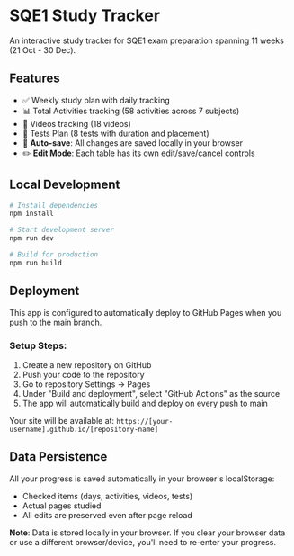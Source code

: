 # SQE1 Study Tracker

An interactive study tracker for SQE1 exam preparation spanning 11 weeks (21 Oct - 30 Dec).

## Features

- ✅ Weekly study plan with daily tracking
- 📊 Total Activities tracking (58 activities across 7 subjects)
- 🎥 Videos tracking (18 videos)
- 📝 Tests Plan (8 tests with duration and placement)
- 💾 **Auto-save**: All changes are saved locally in your browser
- ✏️ **Edit Mode**: Each table has its own edit/save/cancel controls

## Local Development

```bash
# Install dependencies
npm install

# Start development server
npm run dev

# Build for production
npm run build
```

## Deployment

This app is configured to automatically deploy to GitHub Pages when you push to the main branch.

### Setup Steps:

1. Create a new repository on GitHub
2. Push your code to the repository
3. Go to repository Settings → Pages
4. Under "Build and deployment", select "GitHub Actions" as the source
5. The app will automatically build and deploy on every push to main

Your site will be available at: `https://[your-username].github.io/[repository-name]`

## Data Persistence

All your progress is saved automatically in your browser's localStorage:
- Checked items (days, activities, videos, tests)
- Actual pages studied
- All edits are preserved even after page reload

**Note**: Data is stored locally in your browser. If you clear your browser data or use a different browser/device, you'll need to re-enter your progress.
